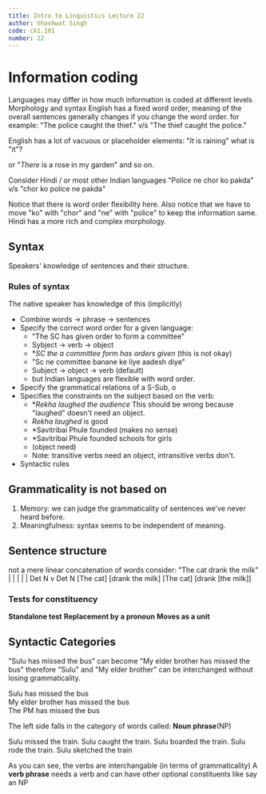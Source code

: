 ```yaml
---
title: Intro to Linguistics Lecture 22
author: Shashwat Singh
code: ck1.101
number: 22
---
```


# Information coding 
Languages may differ in how much information is coded at different levels
Morphology and syntax
English has a fixed word order, meaning of the overall sentences generally changes if you change the word order. 
for example:
"The police caught the thief."
v/s
"The thief caught the police."

English has a lot of vacuous or placeholder elements:
"_It_ is raining" 
what is "it"?

or "_There_ is a rose in my garden"
and so on.

Consider Hindi / or most other Indian languages 
"Police ne chor ko pakda"
v/s
"chor ko police ne pakda"

Notice that there is word order flexibility here. Also notice that we have to move "ko" with "chor" and "ne" with "police" to keep the information same.
Hindi has a more rich and complex morphology. 


## Syntax
Speakers' knowledge of sentences and their structure. 

### Rules of syntax
The native speaker has knowledge of this (implicitly)
- Combine words  →  phrase → sentences
- Specify the correct word order for a given language:
    - "The SC has given order to form a committee"
    - Sybject → verb → object
    - \**SC the a committee form has orders given* (this is not okay)
    - "Sc ne committee banane ke liye aadesh diye"
    - Subject → object → verb (default)
    - but Indian languages are flexible with word order. 
 - Specify the grammatical relations of a S-Sub, o
 - Specifies the constraints on the subject based on the verb:
     - \*_Rekha laughed the audience_ This should be wrong because "laughed" doesn't need an object.
     - _Rekha laughed_ is good
     - \*Savitribai Phule founded (makes no sense)
     - \*Savitribai Phule founded schools for girls
     - (object need)
     - Note: transitive verbs need an object, intransitive verbs don't.
- Syntactic rules


## Grammaticality is not based on
1. Memory: we can judge the grammaticality of sentences we've never heard before. 
2. Meaningfulness: syntax seems to be independent of meaning.


## Sentence structure
not a mere linear concatenation of words
consider:
"The cat drank the milk"
   |      |      |       |      |
Det   N    v      Det N
\[The cat\] \[drank the milk\]
\[The cat\] \[drank \[the milk\]\]

### Tests for constituency
__Standalone test__
__Replacement by a pronoun__
__Moves as a unit__

## Syntactic Categories

"Sulu has missed the bus"
can become "My elder brother has missed the bus"
therefore "Sulu" and "My elder brother" can be interchanged without losing grammaticality.

Sulu                                         has missed the bus  
My elder brother                     has missed the bus  
The PM                                   has missed the bus  

The left side falls in the category of words called: __Noun phrase__(NP)

Sulu     missed      the train.
Sulu     caught      the train.
Sulu     boarded   the train.
Sulu     rode         the train.
Sulu     sketched  the train

As you can see, the verbs are interchangable (in terms of grammaticality)
A __verb phrase__ needs a verb and can have other optional constituents like say an NP
